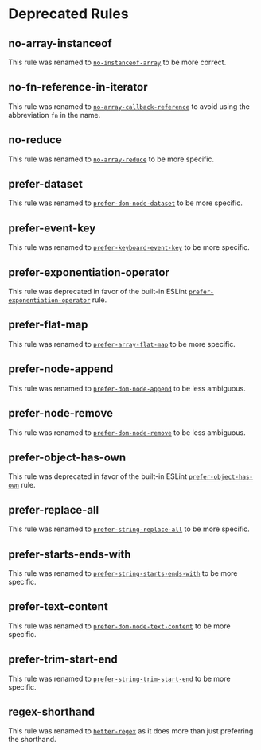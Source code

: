 # Deprecated Rules

## no-array-instanceof

This rule was renamed to [`no-instanceof-array`](rules/no-instanceof-array.md) to be more correct.

## no-fn-reference-in-iterator

This rule was renamed to [`no-array-callback-reference`](rules/no-array-callback-reference.md) to avoid using the abbreviation `fn` in the name.

## no-reduce

This rule was renamed to [`no-array-reduce`](rules/no-array-reduce.md) to be more specific.

## prefer-dataset

This rule was renamed to [`prefer-dom-node-dataset`](rules/prefer-dom-node-dataset.md) to be more specific.

## prefer-event-key

This rule was renamed to [`prefer-keyboard-event-key`](rules/prefer-keyboard-event-key.md) to be more specific.

## prefer-exponentiation-operator

This rule was deprecated in favor of the built-in ESLint [`prefer-exponentiation-operator`](https://eslint.org/docs/rules/prefer-exponentiation-operator) rule.

## prefer-flat-map

This rule was renamed to [`prefer-array-flat-map`](rules/prefer-array-flat-map.md) to be more specific.

## prefer-node-append

This rule was renamed to [`prefer-dom-node-append`](rules/prefer-dom-node-append.md) to be less ambiguous.

## prefer-node-remove

This rule was renamed to [`prefer-dom-node-remove`](rules/prefer-dom-node-remove.md) to be less ambiguous.

## prefer-object-has-own

This rule was deprecated in favor of the built-in ESLint [`prefer-object-has-own`](https://eslint.org/docs/rules/prefer-object-has-own) rule.

## prefer-replace-all

This rule was renamed to [`prefer-string-replace-all`](rules/prefer-string-replace-all.md) to be more specific.

## prefer-starts-ends-with

This rule was renamed to [`prefer-string-starts-ends-with`](rules/prefer-string-starts-ends-with.md) to be more specific.

## prefer-text-content

This rule was renamed to [`prefer-dom-node-text-content`](rules/prefer-dom-node-text-content.md) to be more specific.

## prefer-trim-start-end

This rule was renamed to [`prefer-string-trim-start-end`](rules/prefer-string-trim-start-end.md) to be more specific.

## regex-shorthand

This rule was renamed to [`better-regex`](rules/better-regex.md) as it does more than just preferring the shorthand.
